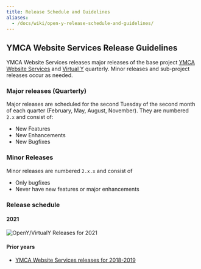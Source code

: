 ```yaml
---
title: Release Schedule and Guidelines
aliases:
  - /docs/wiki/open-y-release-schedule-and-guidelines/
---
```


## YMCA Website Services Release Guidelines

YMCA Website Services releases major releases of the base project [YMCA Website Services](https://github.com/YCloudYUSA/yusaopeny) and [Virtual Y](https://github.com/YCloudYUSA/yusaopeny_gated_content) quarterly. Minor releases and sub-project releases occur as needed.

### Major releases (Quarterly)

Major releases are scheduled for the second Tuesday of the second month of each quarter (February, May, August, November). They are numbered `2.x` and consist of:

- New Features
- New Enhancements
- New Bugfixes

### Minor Releases

Minor releases are numbered `2.x.x` and consist of

- Only bugfixes
- Never have new features or major enhancements

### Release schedule

#### 2021

![OpenY/VirtualY Releases for 2021](https://user-images.githubusercontent.com/563412/104428684-6fd65800-558d-11eb-93b3-5c63e92ccd56.png)

#### Prior years

- [YMCA Website Services releases for 2018-2019](https://user-images.githubusercontent.com/238201/146017405-10f28823-5af7-4498-9384-5502cbf5adaf.png)
